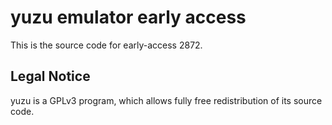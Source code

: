 yuzu emulator early access
=============

This is the source code for early-access 2872.

## Legal Notice

yuzu is a GPLv3 program, which allows fully free redistribution of its source code.